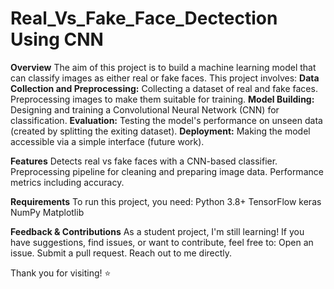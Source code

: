 # Real_Vs_Fake_Face_Dectection Using CNN
**Overview**
The aim of this project is to build a machine learning model that can classify images as either real or fake faces. This project involves:
**Data Collection and Preprocessing:**
Collecting a dataset of real and fake faces.
Preprocessing images to make them suitable for training.
**Model Building:**
Designing and training a Convolutional Neural Network (CNN) for classification.
**Evaluation:**
Testing the model's performance on unseen data (created by splitting the exiting dataset).
**Deployment:**
Making the model accessible via a simple interface (future work).

**Features**
Detects real vs fake faces with a CNN-based classifier.
Preprocessing pipeline for cleaning and preparing image data.
Performance metrics including accuracy.

**Requirements**
To run this project, you need:
Python 3.8+
TensorFlow
keras
NumPy
Matplotlib

**Feedback & Contributions**
As a student project, I'm still learning! If you have suggestions, find issues, or want to contribute, feel free to:
Open an issue.
Submit a pull request.
Reach out to me directly.

Thank you for visiting! ⭐

